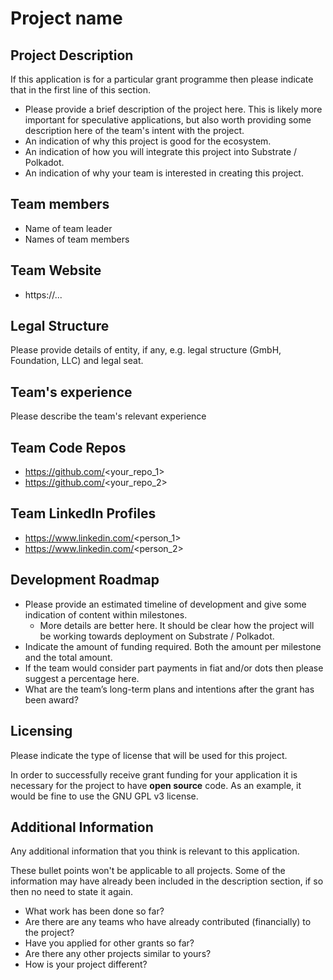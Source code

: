 # Project name

## Project Description
If this application is for a particular grant programme then please indicate that in the first line of this section.

* Please provide a brief description of the project here. This is likely more important for speculative applications, but also worth providing some description here of the team's intent with the project.
* An indication of why this project is good for the ecosystem.
* An indication of how you will integrate this project into Substrate / Polkadot.
* An indication of why your team is interested in creating this project.

## Team members
* Name of team leader
* Names of team members	

## Team Website	
* https://...

## Legal Structure 
Please provide details of entity, if any, e.g. legal structure (GmbH, Foundation, LLC) and legal seat.

## Team's experience
Please describe the team's relevant experience


## Team Code Repos
* https://github.com/<your_repo_1>
* https://github.com/<your_repo_2>

## Team LinkedIn Profiles
* https://www.linkedin.com/<person_1>
* https://www.linkedin.com/<person_2>

## Development Roadmap
* Please provide an estimated timeline of development and give some indication of content within milestones.
   * More details are better here. It should be clear how the project will be working towards deployment on Substrate / Polkadot.
* Indicate the amount of funding required. Both the amount per milestone and the total amount.
* If the team would consider part payments in fiat and/or dots then please suggest a percentage here.
* What are the team’s long-term plans and intentions after the grant has been award?

## Licensing
Please indicate the type of license that will be used for this project.

In order to successfully receive grant funding for your application it is necessary for the project to have **open source** code. As an example, it would be fine to use the GNU GPL v3 license.

## Additional Information
Any additional information that you think is relevant to this application.

These bullet points won't be applicable to all projects. Some of the information may have already been included in the description section, if so then no need to state it again.

* What work has been done so far?
* Are there are any teams who have already contributed (financially) to the project?
* Have you applied for other grants so far?
* Are there any other projects similar to yours? 
* How is your project different?
